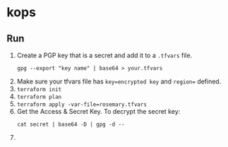 # kops

## Run
1. Create a PGP key that is a secret and add it to a `.tfvars` file.
   ```
   gpg --export "key name" | base64 > your.tfvars
   ```
1. Make sure your tfvars file has `key=encrypted key` and `region=` defined.
1. `terraform init`
1. `terraform plan`
1. `terraform apply -var-file=rosemary.tfvars`
1. Get the Access & Secret Key. To decrypt the secret key:
   ```
   cat secret | base64 -D | gpg -d --
   ```
1. 